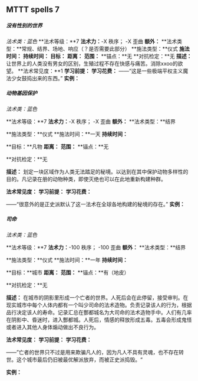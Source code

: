 ## MTTT spells 7







##### 没有性别的世界
*法术类：蓝色*
**法术等级：**7
**法术力：**-X 秩序； -X 歪曲
**额外：**
**法术类型：**常规、结界、场地、响应（？是否需要此部分）
**施法类型：**仪式
**施法时间：**
**持续时间：**
**目标：**
**距离：**
**范围：**
**锚点：**无
**对抗检定：**无
**描述：**
		让世界上的人类没有男女的区别，生殖过程不存在快感与痛苦。消除xxoo的欲望。
**法术常见度：**1
**学习前提：**
**学习花费：**
——“这是一些极端平权主义魔法少女鼓捣出来的东西。”
**实例：**







##### 动物基因保护

*法术类：蓝色*

**法术等级：**7
**法术力：**-X 秩序； -X 歪曲
**额外：**
**法术类型：**结界

**施法类型：**仪式
**施法时间：**一天
**持续时间：**

**目标：**凡物
**距离：**
**范围：**
**锚点：**无

**对抗检定：**无

**描述：**
		划定一块区域作为人类无法踏足的秘境。以达到在其中保护动物多样性的目的。凡记录在册的动物种类，即使灭绝也可以在此地重新构建种群。

**法术常见度：**
**学习前提：**
**学习花费：**

——“很意外的是正史派默认了这一法术在全球各地构建的秘境的存在。”
**实例：**





##### 司命

*法术类：蓝色*

**法术等级：**7
**法术力：**-100 秩序； -100 歪曲
**额外：**
**法术类型：**结界

**施法类型：**仪式
**施法时间：**一年
**持续时间：**

**目标：**城市
**距离：**
**范围：**
**锚点：**有（地皮）

**对抗检定：**无

**描述：**
		在城市的阴影里形成一个亡者的世界。人死后会在此停留，接受审判。在现实城市中每个人体内都有一个叫少司命的法术造物。负责记录该人的行为，根据品行决定该人的寿命。记录汇总在酆都城名为大司命的法术造物手中。人们有几率在阴影中、昏迷时，进入酆都城。人死后，情感的释放形成五毒。五毒会形成鬼怪或者进入其他人身体煽动做出不良行为。

**法术常见度：**
**学习前提：**
**学习花费：**

——”亡者的世界只不过是用来欺骗凡人的，因为凡人不具有灵魂，也不存在转世。这个城市最后仍旧被最优解派放弃，而被正史派捣毁。“


**实例：**